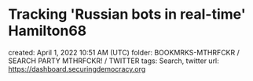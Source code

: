 # Tracking 'Russian bots in real-time' Hamilton68

created: April 1, 2022 10:51 AM (UTC)
folder: BOOKMRKS-MTHRFCKR / SEARCH PARTY MTHRFCKR! / TWITTER
tags: Search, twitter
url: https://dashboard.securingdemocracy.org